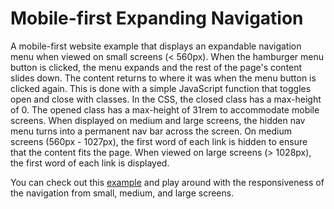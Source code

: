 <h1>Mobile-first Expanding Navigation</h1>

<p>A mobile-first website example that displays an expandable navigation menu when viewed on small screens (< 560px). When the hamburger menu button is clicked, the menu expands and the rest of the page's content slides down. The content returns to where it was when the menu button is clicked again. This is done with a simple JavaScript function that toggles open and close with classes. In the CSS, the closed class has a max-height of 0. The opened class has a max-height of 31rem to accommodate mobile screens. When displayed on medium and large screens, the hidden nav menu turns into a permanent nav bar across the screen. On medium screens (560px - 1027px), the first word of each link is hidden to ensure that the content fits the page. When viewed on large screens (> 1028px), the first word of each link is displayed.</p>

<p>You can check out this <a href="https://htmlpreview.github.io/?https://github.com/DevJHennessy/Responsive_Design_Navigation/blob/master/ExpandingNavigation/index.html">example</a> and play around with the responsiveness of the navigation from small, medium, and large screens.</p>
